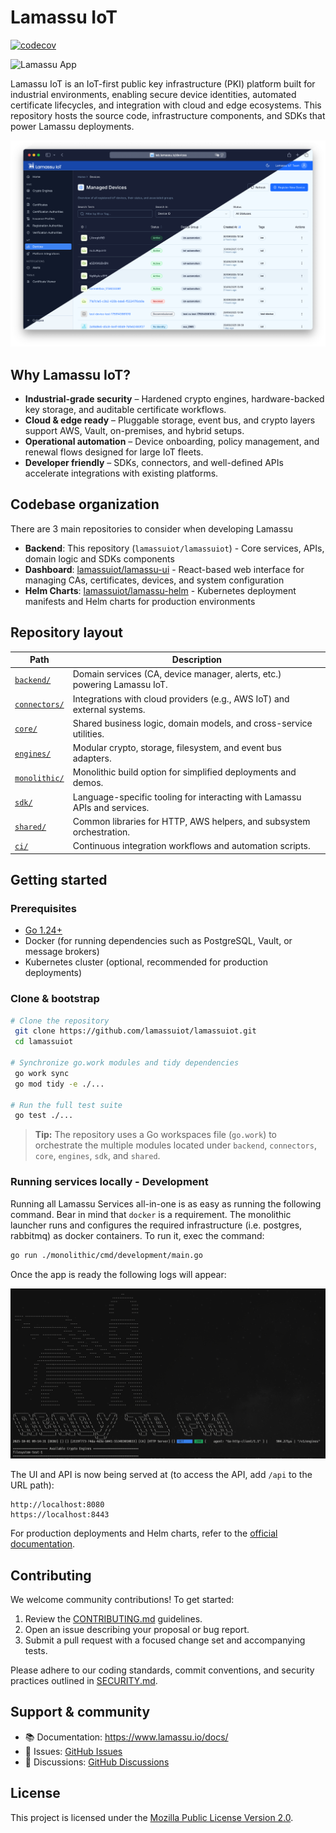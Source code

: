 # Lamassu IoT
[![codecov](https://codecov.io/gh/lamassuiot/lamassuiot/graph/badge.svg?token=GBZQ1CNYHZ&flag=backend)](https://codecov.io/gh/lamassuiot/lamassuiot)

<img src="https://www.lamassu.io/assets/brand/lamassu-brand.png" alt="Lamassu App" title="Lamassu" />

Lamassu IoT is an IoT-first public key infrastructure (PKI) platform built for industrial environments, enabling secure device
identities, automated certificate lifecycles, and integration with cloud and edge ecosystems. This repository hosts the source
code, infrastructure components, and SDKs that power Lamassu deployments.

![dashboard](./docs/dashboard.png)


## Why Lamassu IoT?

- **Industrial-grade security** – Hardened crypto engines, hardware-backed key storage, and auditable certificate workflows.
- **Cloud & edge ready** – Pluggable storage, event bus, and crypto layers support AWS, Vault, on-premises, and hybrid setups.
- **Operational automation** – Device onboarding, policy management, and renewal flows designed for large IoT fleets.
- **Developer friendly** – SDKs, connectors, and well-defined APIs accelerate integrations with existing platforms.

## Codebase organization 

There are 3 main repositories to consider when developing Lamassu

- **Backend**: This repository (`lamassuiot/lamassuiot`) - Core services, APIs, domain logic and SDKs components
- **Dashboard**: [lamassuiot/lamassu-ui](https://github.com/lamassuiot/lamassu-ui) - React-based web interface for managing CAs, certificates, devices, and system configuration
- **Helm Charts**: [lamassuiot/lamassu-helm](https://github.com/lamassuiot/lamassu-helm) - Kubernetes deployment manifests and Helm charts for production environments


## Repository layout

| Path | Description |
| ---- | ----------- |
| [`backend/`](backend/) | Domain services (CA, device manager, alerts, etc.) powering Lamassu IoT. |
| [`connectors/`](connectors/) | Integrations with cloud providers (e.g., AWS IoT) and external systems. |
| [`core/`](core/) | Shared business logic, domain models, and cross-service utilities. |
| [`engines/`](engines/) | Modular crypto, storage, filesystem, and event bus adapters. |
| [`monolithic/`](monolithic/) | Monolithic build option for simplified deployments and demos. |
| [`sdk/`](sdk/) | Language-specific tooling for interacting with Lamassu APIs and services. |
| [`shared/`](shared/) | Common libraries for HTTP, AWS helpers, and subsystem orchestration. |
| [`ci/`](ci/) | Continuous integration workflows and automation scripts. |

## Getting started

### Prerequisites

- [Go 1.24+](https://go.dev/doc/install)
- Docker (for running dependencies such as PostgreSQL, Vault, or message brokers)
- Kubernetes cluster (optional, recommended for production deployments)

### Clone & bootstrap

```bash
# Clone the repository
 git clone https://github.com/lamassuiot/lamassuiot.git
 cd lamassuiot

# Synchronize go.work modules and tidy dependencies
 go work sync
 go mod tidy -e ./...

# Run the full test suite
 go test ./...
```

> **Tip:** The repository uses a Go workspaces file (`go.work`) to orchestrate the multiple modules located under
> `backend`, `connectors`, `core`, `engines`, `sdk`, and `shared`.

### Running services locally - Development

Running all Lamassu Services all-in-one is as easy as running the following command. Bear in mind that `docker` is a requirement. The monolithic launcher runs and configures the required infrastructure (i.e. postgres, rabbitmq) as docker containers. To run it, exec the command:

```bash
go run ./monolithic/cmd/development/main.go
```

Once the app is ready the following logs will appear:

![monolithic log](./docs/monolithic.png)

The UI and API is now being served at (to access the API, add `/api` to the URL path): 

```
http://localhost:8080
https://localhost:8443
```

For production deployments and Helm charts, refer to the [official documentation](https://www.lamassu.io/docs/).

## Contributing

We welcome community contributions! To get started:

1. Review the [CONTRIBUTING.md](CONTRIBUTING.md) guidelines.
2. Open an issue describing your proposal or bug report.
3. Submit a pull request with a focused change set and accompanying tests.

Please adhere to our coding standards, commit conventions, and security practices outlined in
[SECURITY.md](SECURITY.md).

## Support & community

- 📚 Documentation: https://www.lamassu.io/docs/
- 🐛 Issues: [GitHub Issues](https://github.com/lamassuiot/lamassuiot/issues)
- 💬 Discussions: [GitHub Discussions](https://github.com/lamassuiot/lamassuiot/discussions)

## License

This project is licensed under the [Mozilla Public License Version 2.0](LICENSE).